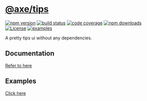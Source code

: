 # [@axe/tips](https://www.npmjs.org/package/@axe/tips)

[![npm version](https://img.shields.io/npm/v/@axe/tips.svg)](https://www.npmjs.org/package/@axe/tips)
[![build status](https://img.shields.io/travis/ansenhuang/axe.svg)](https://travis-ci.org/ansenhuang/axe)
[![code coverage](https://img.shields.io/codecov/c/github/ansenhuang/axe.svg)](https://codecov.io/gh/ansenhuang/axe)
[![npm downloads](https://img.shields.io/npm/dt/@axe/tips.svg)](http://npm-stat.com/charts.html?package=@axe/tips)
[![License](https://img.shields.io/npm/l/@axe/tips.svg)](https://github.com/ansenhuang/axe/blob/master/LICENSE)
[![examples](https://img.shields.io/badge/examples-🚀-yellow.svg)](https://ansenhuang.github.io/axe/examples/tips.html)

A pretty tips ui without any dependencies.

## Documentation

[Refer to here](https://ansenhuang.github.io/axe/docs/modules/_axe_tips.html)

## Examples

[Click here](https://ansenhuang.github.io/axe/examples/tips.html)
